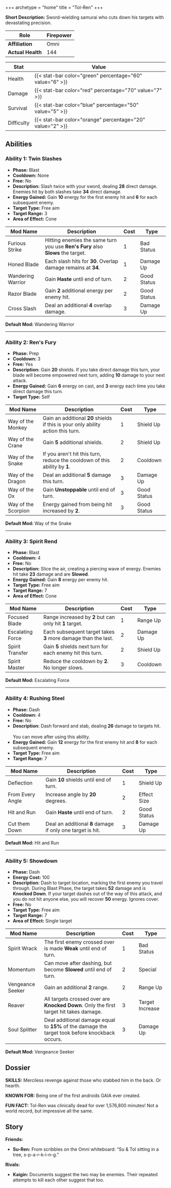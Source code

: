 +++
archetype = "home"
title = "Tol-Ren"
+++

**Short Description:** Sword-wielding samurai who cuts down his targets with devastating precision.

| **Role**          | Firepower |
| ----------------- | --------- |
| **Affiliation**   | Omni      |
| **Actual Health** | 144       |

| **Stat**   | **Value**                                                 |
| ---------- | --------------------------------------------------------- |
| Health     | {{< stat-bar color="green" percentage="60" value="6" >}}  |
| Damage     | {{< stat-bar color="red" percentage="70" value="7" >}}    |
| Survival   | {{< stat-bar color="blue" percentage="50" value="5" >}}   |
| Difficulty | {{< stat-bar color="orange" percentage="20" value="2" >}} |

## Abilities

### Ability 1: Twin Slashes

- **Phase:** Blast
- **Cooldown:** None
- **Free:** No
- **Description:** Slash twice with your sword, dealing **28** direct damage. Enemies hit by both slashes take **34** direct damage.
- **Energy Gained:** Gain **10** energy for the first enemy hit and **6** for each subsequent enemy.
- **Target Type:** Free aim
- **Target Range:** 3
- **Area of Effect:** Cone

| **Mod Name**      | **Description**                                                                 | **Cost** | **Type**    |
| ----------------- | ------------------------------------------------------------------------------- | -------- | ----------- |
| Furious Strike    | Hitting enemies the same turn you use **Ren's Fury** also **Slows** the target. | 1        | Bad Status  |
| Honed Blade       | Each slash hits for **30**. Overlap damage remains at **34**.                   | 1        | Damage Up   |
| Wandering Warrior | Gain **Haste** until end of turn.                                               | 2        | Good Status |
| Razor Blade       | Gain **2** additional energy per enemy hit.                                     | 2        | Good Status |
| Cross Slash       | Deal an additional **4** overlap damage.                                        | 3        | Damage Up   |

**Default Mod:** Wandering Warrior

---

### Ability 2: Ren's Fury

- **Phase:** Prep
- **Cooldown:** 3
- **Free:** Yes
- **Description:** Gain **20** shields. If you take direct damage this turn, your blade will become empowered next turn, adding **10** damage to your next attack.
- **Energy Gained:** Gain **6** energy on cast, and **3** energy each time you take direct damage this turn.
- **Target Type:** Self

| **Mod Name**        | **Description**                                                                  | **Cost** | **Type**    |
| ------------------- | -------------------------------------------------------------------------------- | -------- | ----------- |
| Way of the Monkey   | Gain an additional **20** shields if this is your only ability action this turn. | 1        | Shield Up   |
| Way of the Crane    | Gain **5** additional shields.                                                   | 2        | Shield Up   |
| Way of the Snake    | If you aren't hit this turn, reduce the cooldown of this ability by **1**.       | 2        | Cooldown    |
| Way of the Dragon   | Deal an additional **5** damage this turn.                                       | 3        | Damage Up   |
| Way of the Ox       | Gain **Unstoppable** until end of turn.                                          | 3        | Good Status |
| Way of the Scorpion | Energy gained from being hit increased by **2**.                                 | 3        | Good Status |

**Default Mod:** Way of the Snake

---

### Ability 3: Spirit Rend

- **Phase:** Blast
- **Cooldown:** 4
- **Free:** No
- **Description:** Slice the air, creating a piercing wave of energy. Enemies hit take **23** damage and are **Slowed**.
- **Energy Gained:** Gain **8** energy per enemy hit.
- **Target Type:** Free aim
- **Target Range:** 7
- **Area of Effect:** Cone

| **Mod Name**     | **Description**                                               | **Cost** | **Type**  |
| ---------------- | ------------------------------------------------------------- | -------- | --------- |
| Focused Blade    | Range increased by **2** but can only hit **1** target.       | 1        | Range Up  |
| Escalating Force | Each subsequent target takes **3** more damage than the last. | 2        | Damage Up |
| Spirit Transfer  | Gain **5** shields next turn for each enemy hit this turn.    | 2        | Shield Up |
| Spirit Master    | Reduce the cooldown by **2**. No longer slows.                | 3        | Cooldown  |

**Default Mod:** Escalating Force

---

### Ability 4: Rushing Steel

- **Phase:** Dash
- **Cooldown:** 4
- **Free:** No
- **Description:** Dash forward and stab, dealing **26** damage to targets hit.<br><br>You can move after using this ability.
- **Energy Gained:** Gain **12** energy for the first enemy hit and **8** for each subsequent enemy.
- **Target Type:** Free aim
- **Target Range:** 7

| **Mod Name**     | **Description**                                            | **Cost** | **Type**    |
| ---------------- | ---------------------------------------------------------- | -------- | ----------- |
| Deflection       | Gain **10** shields until end of turn.                     | 1        | Shield Up   |
| From Every Angle | Increase angle by **20** degrees.                          | 2        | Effect Size |
| Hit and Run      | Gain **Haste** until end of turn.                          | 2        | Good Status |
| Cut them Down    | Deal an additional **8** damage if only one target is hit. | 3        | Damage Up   |

**Default Mod:** Hit and Run

---

### Ability 5: Showdown

- **Phase:** Dash
- **Energy Cost:** 100
- **Description:** Dash to target location, marking the first enemy you travel through. During Blast Phase, the target takes **52** damage and is **Knocked Down**. If your target dashes out of the way of this attack, and you do not hit anyone else, you will recover **50** energy. Ignores cover.
- **Free:** No
- **Target Type:** Free aim
- **Target Range:** 7
- **Area of Effect:** Single target

| **Mod Name**     | **Description**                                                                                | **Cost** | **Type**        |
| ---------------- | ---------------------------------------------------------------------------------------------- | -------- | --------------- |
| Spirit Wrack     | The first enemy crossed over is made **Weak** until end of turn.                               | 1        | Bad Status      |
| Momentum         | Can move after dashing, but become **Slowed** until end of turn.                               | 2        | Special         |
| Vengeance Seeker | Gain an additional **2** range.                                                                | 2        | Range Up        |
| Reaver           | All targets crossed over are **Knocked Down**. Only the first target hit takes damage.         | 3        | Target Increase |
| Soul Splitter    | Deal additional damage equal to **15%** of the damage the target took before knockback occurs. | 3        | Damage Up       |

**Default Mod:** Vengeance Seeker

## Dossier

**SKILLS:** Merciless revenge against those who stabbed him in the back. Or hearth.

**KNOWN FOR:** Being one of the first androids GAIA ever created.

**FUN FACT:** Tol-Ren was clinically dead for over 1,576,800 minutes! Not a world record, but impressive all the same.

## Story

**Friends:**

- **Su-Ren:** From scribbles on the Omni whiteboard: “Su & Tol sitting in a tree, s-p-a-r-k-i-n-g.”

**Rivals:**

- **Kaigin:** Documents suggest the two may be enemies. Their repeated attempts to kill each other suggest that too.
